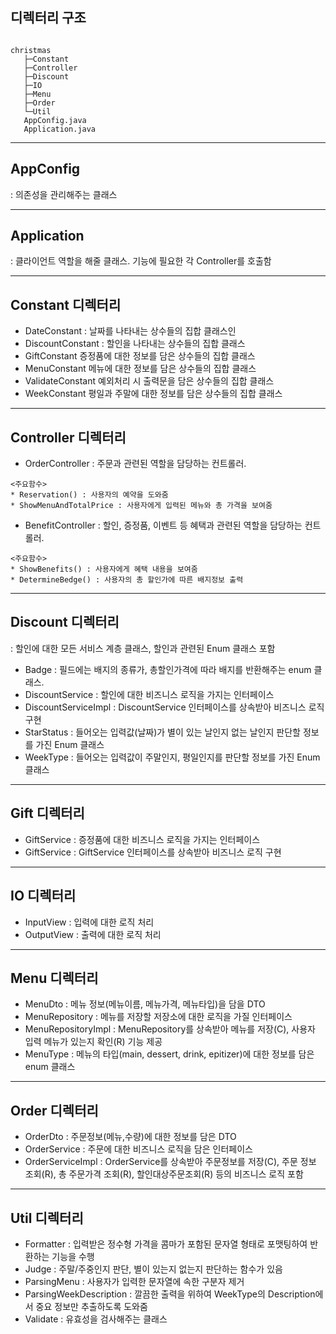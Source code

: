 ## 디렉터리 구조
```

christmas
   ├─Constant
   ├─Controller
   ├─Discount
   ├─IO
   ├─Menu
   ├─Order
   └─Util
   AppConfig.java
   Application.java

```
---
## AppConfig


: 의존성을 관리해주는 클래스

---
## Application 


: 클라이언트 역할을 해줄 클래스. 기능에 필요한 각 Controller를 호출함

---

## Constant 디렉터리
* DateConstant : 날짜를 나타내는 상수들의 집합 클래스인
* DiscountConstant : 할인을 나타내는 상수들의 집합 클래스
* GiftConstant 증정품에 대한 정보를 담은 상수들의 집합 클래스
* MenuConstant 메뉴에 대한 정보를 담은 상수들의 집합 클래스
* ValidateConstant 예외처리 시 출력문을 담은 상수들의 집합 클래스
* WeekConstant 평일과 주말에 대한 정보를 담은 상수들의 집합 클래스

---
## Controller 디렉터리
* OrderController : 주문과 관련된 역할을 담당하는 컨트롤러.
```
<주요함수>
* Reservation() : 사용자의 예약을 도와줌
* ShowMenuAndTotalPrice : 사용자에게 입력된 메뉴와 총 가격을 보여줌
```
* BenefitController : 할인, 증정품, 이벤트 등 혜택과 관련된 역할을 담당하는 컨트롤러.
```
<주요함수>
* ShowBenefits() : 사용자에게 혜택 내용을 보여줌
* DetermineBedge() : 사용자의 총 할인가에 따른 배지정보 출력
```

---

## Discount 디렉터리


: 할인에 대한 모든 서비스 계층 클래스, 할인과 관련된 Enum 클래스 포함

* Badge : 필드에는 배지의 종류가, 총할인가격에 따라 배지를 반환해주는 enum 클래스.
* DiscountService : 할인에 대한 비즈니스 로직을 가지는 인터페이스
* DiscountServiceImpl : DiscountService 인터페이스를 상속받아 비즈니스 로직 구현
* StarStatus : 들어오는 입력값(날짜)가 별이 있는 날인지 없는 날인지 판단할 정보를 가진 Enum 클래스
* WeekType : 들어오는 입력값이 주말인지, 평일인지를 판단할 정보를 가진 Enum 클래스

---

## Gift 디렉터리
* GiftService : 증정품에 대한 비즈니스 로직을 가지는 인터페이스
* GiftService : GiftService 인터페이스를 상속받아 비즈니스 로직 구현

---

## IO 디렉터리
* InputView : 입력에 대한 로직 처리
* OutputView : 출력에 대한 로직 처리

---
## Menu 디렉터리
* MenuDto : 메뉴 정보(메뉴이름, 메뉴가격, 메뉴타입)을 담을 DTO
* MenuRepository : 메뉴를 저장할 저장소에 대한 로직을 가질 인터페이스
* MenuRepositoryImpl : MenuRepository를 상속받아 메뉴를 저장(C), 사용자 입력 메뉴가 있는지 확인(R) 기능 제공 
* MenuType : 메뉴의 타입(main, dessert, drink, epitizer)에 대한 정보를 담은 enum 클래스

---
## Order 디렉터리
* OrderDto : 주문정보(메뉴,수량)에 대한 정보를 담은 DTO
* OrderService : 주문에 대한 비즈니스 로직을 담은 인터페이스
* OrderServiceImpl : OrderService를 상속받아 주문정보를 저장(C), 주문 정보 조회(R), 총 주문가격 조회(R), 할인대상주문조회(R) 등의 비즈니스 로직 포함

---
## Util 디렉터리
* Formatter : 입력받은 정수형 가격을 콤마가 포함된 문자열 형태로 포맷팅하여 반환하는 기능을 수행
* Judge : 주말/주중인지 판단, 별이 있는지 없는지 판단하는 함수가 있음
* ParsingMenu : 사용자가 입력한 문자열에 속한 구분자 제거
* ParsingWeekDescription : 깔끔한 출력을 위하여 WeekType의 Description에서 중요 정보만 추출하도록 도와줌
* Validate : 유효성을 검사해주는 클래스